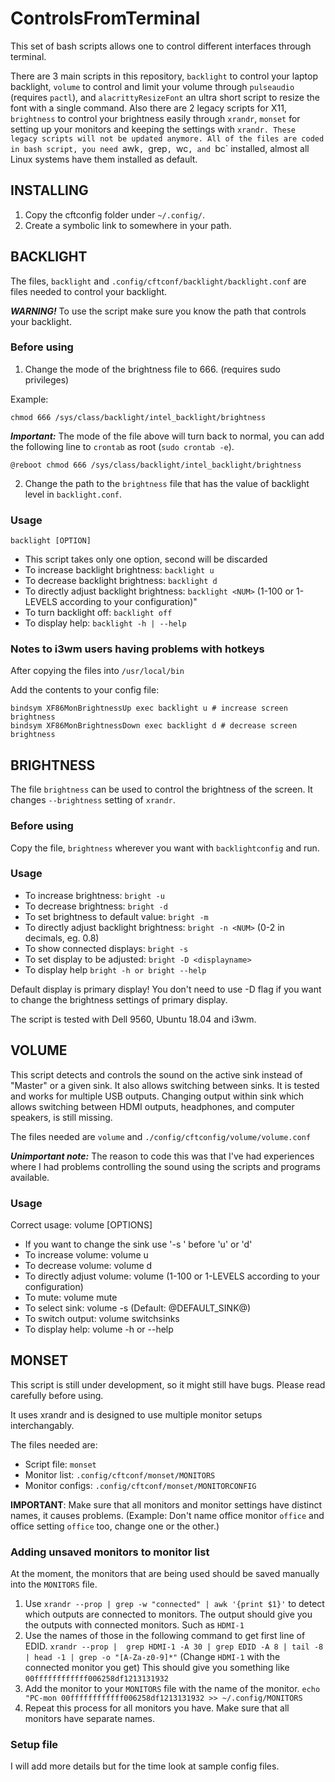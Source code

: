 # ControlsFromTerminal
This set of bash scripts allows one to control different interfaces through terminal. 

There are 3 main scripts in this repository, `backlight` to control your laptop backlight, `volume` to control and limit your volume through `pulseaudio` (requires `pactl`), and `alacrittyResizeFont` an ultra short script to resize the font with a single command. 
Also there are 2 legacy scripts for X11, `brightness` to control your brightness easily through `xrandr`, `monset` for setting up your monitors and keeping the settings with `xrandr. These legacy scripts will not be updated anymore. All of the files are coded in bash script, you need `awk`, `grep`, `wc`, and `bc` installed, almost all Linux systems have them installed as default.

## INSTALLING
1. Copy the cftconfig folder under `~/.config/`. 
2. Create a symbolic link to somewhere in your path. 


## BACKLIGHT

The files, `backlight` and `.config/cftconf/backlight/backlight.conf` are files needed to control your backlight.

***WARNING!*** To use the script make sure you know the path that controls your backlight.

### Before using 

1. Change the mode of the brightness file to 666. (requires sudo privileges)

Example:
```
chmod 666 /sys/class/backlight/intel_backlight/brightness
```
***Important:*** The mode of the file above will turn back to normal, you can add the following line to `crontab` as root (`sudo crontab -e`).
```
@reboot chmod 666 /sys/class/backlight/intel_backlight/brightness
```

2. Change the path to the `brightness` file that has the value of backlight level in `backlight.conf`.


### Usage
```
backlight [OPTION]
```
- This script takes only one option, second will be discarded
- To increase backlight brightness:             `backlight u`
- To decrease backlight brightness:             `backlight d`
- To directly adjust backlight brightness:      `backlight <NUM>` (1-100 or 1-LEVELS according to your configuration)"
- To turn backlight off:                        `backlight off` 
- To display help:                              `backlight -h | --help`


### Notes to i3wm users having problems with hotkeys
After copying the files into `/usr/local/bin`

Add the contents to your config file:
```
bindsym XF86MonBrightnessUp exec backlight u # increase screen brightness
bindsym XF86MonBrightnessDown exec backlight d # decrease screen brightness
```

## BRIGHTNESS

The file `brightness` can be used to control the brightness of the screen. It changes `--brightness` setting of `xrandr`.

### Before using 
Copy the file, `brightness` wherever you want with `backlightconfig` and run.

### Usage

- To increase brightness:                       `bright -u`
- To decrease brightness:                       `bright -d`
- To set brightness to default value:           `bright -m`
- To directly adjust backlight brightness:      `bright -n <NUM>` (0-2 in decimals, eg. 0.8)
- To show connected displays:                   `bright -s`
- To set display to be adjusted:                `bright -D <displayname>` 
- To display help                               `bright -h or bright --help`

Default display is primary display! You don't need to use -D flag if you want to change the brightness settings of primary display.


The script is tested with Dell 9560, Ubuntu 18.04 and i3wm.

## VOLUME
This script detects and controls the sound on the active sink instead of "Master" or a given sink. 
It also allows switching between sinks. It is tested and works for multiple USB outputs. Changing output within sink which allows switching between HDMI outputs, headphones, and computer speakers, is still missing. 

The files needed are `volume` and `./config/cftconfig/volume/volume.conf`

***Unimportant note:*** The reason to code this was that I've had experiences where I had problems controlling the sound using the scripts and programs available. 

 ### Usage
Correct usage:  volume [OPTIONS]
 
- If you want to change the sink use '-s <sink>' before 'u' or 'd' 
- To increase volume:             volume u
- To decrease volume:             volume d
- To directly adjust volume:      volume <NUM> (1-100 or 1-LEVELS according to your configuration)
- To mute:                        volume mute
- To select sink:                 volume -s <sink> (Default: @DEFAULT_SINK@)
- To switch output:               volume switchsinks
- To display help:                volume -h or  --help


## MONSET
This script is still under development, so it might still have bugs. Please read carefully before using. 

It uses xrandr and is designed to use multiple monitor setups interchangably. 

The files needed are: 
- Script file: `monset`
- Monitor list: `.config/cftconf/monset/MONITORS`
- Monitor configs: `.config/cftconf/monset/MONITORCONFIG`

**IMPORTANT**: Make sure that all monitors and monitor settings have distinct names, it causes problems. (Example: Don't name office monitor `office` and office setting `office` too, change one or the other.)


### Adding unsaved monitors to monitor list
At the moment, the monitors that are being used should be saved manually into the `MONITORS` file. 
1. Use `xrandr --prop | grep -w "connected" | awk '{print $1}'` to detect which outputs are connected to monitors. The output should give you the outputs with connected monitors. Such as `HDMI-1`
2. Use the names of those in the following command to get first line of EDID. `xrandr --prop |  grep HDMI-1 -A 30 | grep EDID -A 8 | tail -8 | head -1 | grep -o "[A-Za-z0-9]*"` (Change `HDMI-1` with the connected monitor you get) This should give you something like 
`00ffffffffffff006258df1213131932`
3. Add the monitor to your `MONITORS` file with the name of the monitor. `echo "PC-mon 00ffffffffffff006258df1213131932 >> ~/.config/MONITORS` 
4. Repeat this process for all monitors you have. Make sure that all monitors have separate names.

### Setup file 
I will add more details but for the time look at sample config files. 

